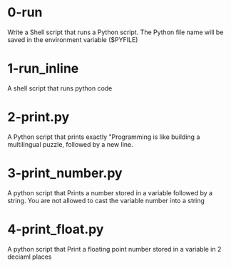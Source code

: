 # 0-run
Write a Shell script that runs a Python script.
The Python file name will be saved in the environment variable ($PYFILE)
# 1-run_inline
A shell script that runs python code
# 2-print.py
A Python script that prints exactly "Programming is like building a multilingual puzzle, followed by a new line.
# 3-print_number.py
A python script that Prints a number stored in a variable followed by a string. You are not allowed to cast the variable number into a string 
# 4-print_float.py
A python script that Print a floating point number stored in a variable in 2 deciaml places

